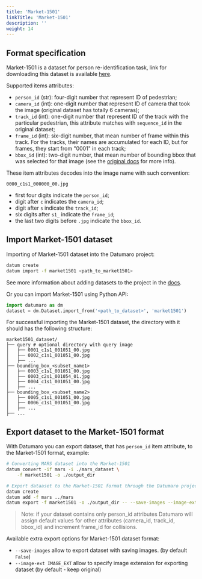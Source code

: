 ```yaml
---
title: 'Market-1501'
linkTitle: 'Market-1501'
description: ''
weight: 14
---
```


## Format specification

Market-1501 is a dataset for person re-identification task, link
for downloading this dataset is available
[here](https://zheng-lab.cecs.anu.edu.au/Project/project_reid.html).

Supported items attributes:
- `person_id` (str): four-digit number that represent ID of pedestrian;
- `camera_id` (int): one-digit number that represent ID of camera that took
  the image (original dataset has totally 6 cameras);
- `track_id` (int): one-digit number that represent ID of the track with
  the particular pedestrian, this attribute matches with `sequence_id`
  in the original dataset;
- `frame_id` (int): six-digit number, that mean number of
  frame within this track. For the tracks, their names are accumulated
  for each ID, but for frames, they start from "0001" in each track;
- `bbox_id` (int): two-digit number, that mean number of
  bounding bbox that was selected for that image
  (see the
  [original docs](https://zheng-lab.cecs.anu.edu.au/Project/project_reid.html)
  for more info).

These item attributes decodes into the image name with such convention:
```
0000_c1s1_000000_00.jpg
```
- first four digits indicate the `person_id`;
- digit after `c` indicates the `camera_id`;
- digit after `s` indicate the `track_id`;
- six digits after `s1_` indicate the `frame_id`;
- the last two digits before `.jpg` indicate the `bbox_id`.

## Import Market-1501 dataset

Importing of Market-1501 dataset into the Datumaro project:
```bash
datum create
datum import -f market1501 <path_to_market1501>
```
See more information about adding datasets to the project in the
[docs](/docs/user-manual/command-reference/sources/#source-add).

Or you can import Market-1501 using Python API:

```python
import datumaro as dm
dataset = dm.Dataset.import_from('<path_to_dataset>', 'market1501')
```

For successful importing the Market-1501 dataset, the directory with it
should has the following structure:

```
market1501_dataset/
├── query # optional directory with query image
│   ├── 0001_c1s1_001051_00.jpg
│   ├── 0002_c1s1_001051_00.jpg
│   ├── ...
├── bounding_box_<subset_name1>
│   ├── 0003_c1s1_001051_00.jpg
│   ├── 0003_c2s1_001054_01.jpg
│   ├── 0004_c1s1_001051_00.jpg
│   ├── ...
├── bounding_box_<subset_name2>
│   ├── 0005_c1s1_001051_00.jpg
│   ├── 0006_c1s1_001051_00.jpg
│   ├── ...
├── ...
```

## Export dataset to the Market-1501 format

With Datumaro you can export dataset, that has `person_id` item attribute,
to the Market-1501 format, example:

```bash
# Converting MARS dataset into the Market-1501
datum convert -if mars -i ./mars_dataset \
    -f market1501 -o ./output_dir
```
``` bash
# Export dataaset to the Market-1501 format through the Datumaro project:
datum create
datum add -f mars ../mars
datum export -f market1501 -o ./output_dir -- --save-images --image-ext png
```

> Note: if your dataset contains only person_id attributes Datumaro
> will assign default values for other attributes (camera_id, track_id, bbox_id)
> and increment frame_id for collisions.

Available extra export options for Market-1501 dataset format:
- `--save-images` allow to export dataset with saving images.
  (by default `False`)
- `--image-ext IMAGE_EXT` allow to specify image extension
  for exporting dataset (by default - keep original)
